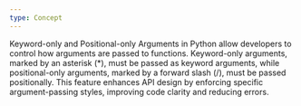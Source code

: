 ```yaml
---
type: Concept
---
```


Keyword-only and Positional-only Arguments in Python allow developers to control how arguments are passed to functions. Keyword-only arguments, marked by an asterisk (*), must be passed as keyword arguments, while positional-only arguments, marked by a forward slash (/), must be passed positionally. This feature enhances API design by enforcing specific argument-passing styles, improving code clarity and reducing errors.